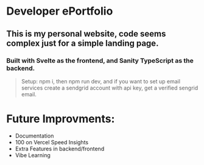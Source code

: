 # Developer ePortfolio

## This is my personal website, code seems complex just for a simple landing page.

### Built with Svelte as the frontend, and Sanity TypeScript as the backend.

> Setup: npm i, then npm run dev, and if you want to set up email services create a sendgrid account with api key, get a verified sengrid email.

# Future Improvments:
- Documentation
- 100 on Vercel Speed Insights
- Extra Features in backend/frontend
- Vibe Learning
